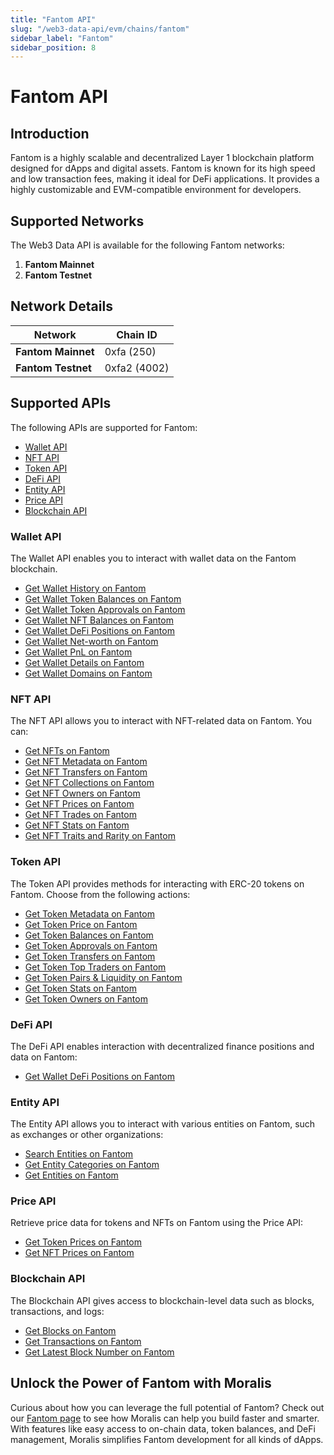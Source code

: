 ```yaml
---
title: "Fantom API"
slug: "/web3-data-api/evm/chains/fantom"
sidebar_label: "Fantom"
sidebar_position: 8
---
```


# Fantom API

## Introduction

Fantom is a highly scalable and decentralized Layer 1 blockchain platform designed for dApps and digital assets. Fantom is known for its high speed and low transaction fees, making it ideal for DeFi applications. It provides a highly customizable and EVM-compatible environment for developers.

## Supported Networks

The Web3 Data API is available for the following Fantom networks:

1. **Fantom Mainnet**
2. **Fantom Testnet**

## Network Details

| Network | Chain ID |
| ---- | ---- |
| **Fantom Mainnet** | 0xfa (250)   |
| **Fantom Testnet** | 0xfa2 (4002) |

## Supported APIs

The following APIs are supported for Fantom:


  - <a href="/web3-data-api/evm/reference#wallet-api">Wallet API</a>
  - <a href="/web3-data-api/evm/reference#nft-api">NFT API</a>
  - <a href="/web3-data-api/evm/reference#token-api">Token API</a>
  - <a href="/web3-data-api/evm/reference#defi-api">DeFi API</a>
  - <a href="/web3-data-api/evm/reference#entity-api">Entity API</a>
  - <a href="/web3-data-api/evm/reference#price-api">Price API</a>
  - <a href="/web3-data-api/evm/reference#blockchain-api">Blockchain API</a>


### Wallet API

The Wallet API enables you to interact with wallet data on the Fantom blockchain.


  - <a href="/web3-data-api/evm/reference#get-wallet-history">Get Wallet History on Fantom</a>
  - <a href="/web3-data-api/evm/reference#get-wallet-token-balances">Get Wallet Token Balances on Fantom</a>
  - <a href="/web3-data-api/evm/reference#get-wallet-token-approvals">Get Wallet Token Approvals on Fantom</a>
  - <a href="/web3-data-api/evm/reference#get-wallet-nft-balances">Get Wallet NFT Balances on Fantom</a>
  - <a href="/web3-data-api/evm/reference#get-wallet-defi-positions">Get Wallet DeFi Positions on Fantom</a>
  - <a href="/web3-data-api/evm/reference#get-wallet-net-worth">Get Wallet Net-worth on Fantom</a>
  - <a href="/web3-data-api/evm/reference#get-wallet-pnl">Get Wallet PnL on Fantom</a>
  - <a href="/web3-data-api/evm/reference#get-wallet-details">Get Wallet Details on Fantom</a>
  - <a href="/web3-data-api/evm/reference#get-wallet-domains">Get Wallet Domains on Fantom</a>


### NFT API

The NFT API allows you to interact with NFT-related data on Fantom. You can:


  - <a href="/web3-data-api/evm/reference#get-nfts">Get NFTs on Fantom</a>
  - <a href="/web3-data-api/evm/reference#get-nft-metadata">Get NFT Metadata on Fantom</a>
  - <a href="/web3-data-api/evm/reference#get-nft-transfers">Get NFT Transfers on Fantom</a>
  - <a href="/web3-data-api/evm/reference#get-nft-collections">Get NFT Collections on Fantom</a>
  - <a href="/web3-data-api/evm/reference#get-nft-owners">Get NFT Owners on Fantom</a>
  - <a href="/web3-data-api/evm/reference#get-nft-prices">Get NFT Prices on Fantom</a>
  - <a href="/web3-data-api/evm/reference#get-nft-trades">Get NFT Trades on Fantom</a>
  - <a href="/web3-data-api/evm/reference#get-nft-stats">Get NFT Stats on Fantom</a>
  - <a href="/web3-data-api/evm/reference#get-nft-traits-and-rarity">Get NFT Traits and Rarity on Fantom</a>


### Token API

The Token API provides methods for interacting with ERC-20 tokens on Fantom. Choose from the following actions:


  - <a href="/web3-data-api/evm/reference#get-token-metadata">Get Token Metadata on Fantom</a>
  - <a href="/web3-data-api/evm/reference#get-token-price">Get Token Price on Fantom</a>
  - <a href="/web3-data-api/evm/reference#get-token-balances">Get Token Balances on Fantom</a>
  - <a href="/web3-data-api/evm/reference#get-token-approvals">Get Token Approvals on Fantom</a>
  - <a href="/web3-data-api/evm/reference#get-token-transfers">Get Token Transfers on Fantom</a>
  - <a href="/web3-data-api/evm/reference#get-token-top-traders">Get Token Top Traders on Fantom</a>
  - <a href="/web3-data-api/evm/reference#get-token-pairs--liquidity">Get Token Pairs & Liquidity on Fantom</a>
  - <a href="/web3-data-api/evm/reference#get-token-stats">Get Token Stats on Fantom</a>
  - <a href="/web3-data-api/evm/reference#get-token-holders">Get Token Owners on Fantom</a>


### DeFi API

The DeFi API enables interaction with decentralized finance positions and data on Fantom:


  - <a href="/web3-data-api/evm/reference#get-wallet-defi-positions">Get Wallet DeFi Positions on Fantom</a>


### Entity API

The Entity API allows you to interact with various entities on Fantom, such as exchanges or other organizations:


  - <a href="/web3-data-api/evm/reference#search-entities">Search Entities on Fantom</a>
  - <a href="/web3-data-api/evm/reference#get-entity-categories">Get Entity Categories on Fantom</a>
  - <a href="/web3-data-api/evm/reference#get-entities">Get Entities on Fantom</a>


### Price API

Retrieve price data for tokens and NFTs on Fantom using the Price API:


  - <a href="/web3-data-api/evm/reference#get-token-prices">Get Token Prices on Fantom</a>
  - <a href="/web3-data-api/evm/reference#get-nft-prices">Get NFT Prices on Fantom</a>


### Blockchain API

The Blockchain API gives access to blockchain-level data such as blocks, transactions, and logs:


  - <a href="/web3-data-api/evm/reference#get-blocks">Get Blocks on Fantom</a>
  - <a href="/web3-data-api/evm/reference#get-transactions">Get Transactions on Fantom</a>
  - <a href="/web3-data-api/evm/reference#get-latest-block-number">Get Latest Block Number on Fantom</a>


## Unlock the Power of Fantom with Moralis

Curious about how you can leverage the full potential of Fantom? Check out our [Fantom page](https://developers.moralis.com/chains/fantom/) to see how Moralis can help you build faster and smarter. With features like easy access to on-chain data, token balances, and DeFi management, Moralis simplifies Fantom development for all kinds of dApps.
